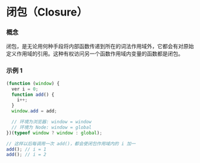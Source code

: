 # 闭包（Closure）

### 概念

闭包，是无论用何种手段将内部函数传递到所在的词法作用域外，它都会有对原始定义作用域的引用。这种有权访问另一个函数作用域内变量的函数都是闭包。

### 示例 1

```js
(function (window) {
  ver i = 0;
  function add() {
    i++;
  }
  window.add = add;

  // 环境为浏览器: window = window
  // 环境为 Node: window = global
})(typeof window ? window : global);

// 这样以后每调用一次 add()，都会使闭包作用域内的 i 加一
add(); // i = 1
add(); // i = 2
```
